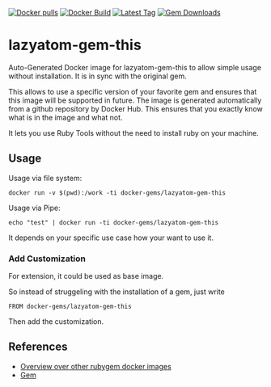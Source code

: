 [![Docker pulls](https://img.shields.io/docker/pulls/rubygem/lazyatom-gem-this.svg)](https://hub.docker.com/r/rubygem/lazyatom-gem-this/)
[![Docker Build](https://img.shields.io/docker/automated/rubygem/lazyatom-gem-this.svg)](https://hub.docker.com/r/rubygem/lazyatom-gem-this/)
[![Latest Tag](https://img.shields.io/github/tag/docker-rubygem/lazyatom-gem-this.svg)](https://hub.docker.com/r/rubygem/lazyatom-gem-this/)
[![Gem Downloads](https://img.shields.io/gem/dt/lazyatom-gem-this.svg)](https://rubygems.org/gems/lazyatom-gem-this/)
# lazyatom-gem-this

Auto-Generated Docker image for lazyatom-gem-this to allow simple usage without installation.
It is in sync with the original gem.

This allows to use a specific version of your favorite gem and ensures that this image will be supported in future.
The image is generated automatically from a github repository by Docker Hub.
This ensures that you exactly know what is in the image and what not.

It lets you use Ruby Tools without the need to install ruby on your machine.

## Usage

Usage via file system:

`docker run -v $(pwd):/work -ti docker-gems/lazyatom-gem-this`

Usage via Pipe:

`echo "test" | docker run -ti docker-gems/lazyatom-gem-this`

It depends on your specific use case how your want to use it.

### Add Customization

For extension, it could be used as base image.

So instead of struggeling with the installation of a gem, just write

`FROM docker-gems/lazyatom-gem-this`

Then add the customization.

## References

 - [Overview over other rubygem docker images](https://github.com/thinkbot/docker-rubygem)
 - [Gem](https://rubygems.org/gems/lazyatom-gem-this/)
